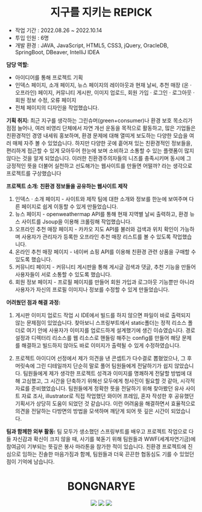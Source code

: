 <h1 align="center">지구를 지키는 REPICK</h1>

<p align="center">
 <ul>
<li> 작업 기간 : 2022.08.26 ~ 2022.10.14 </li> 
<li> 투입 인원 : 6명 </li> 
<li> 개발 환경 : JAVA, JavaScript, HTML5, CSS3, jQuery, OracleDB, SpringBoot, DBeaver, IntelliJ IDEA </li> 
   </ul>
 
**담당 역할:**
- 아이디어를 통해 프로젝트 기획
- 인덱스 페이지, 소개 페이지, 뉴스 페이지의 레이아웃과 현재 날씨,
추천 매장 (온 · 오프라인) 페이지, 커뮤니티 게시판, 이미지 업로드,
회원 가입 · 로그인 · 로그아웃 · 회원 정보 수정, 오류 페이지
- 전체 페이지의 디자인을 작업했습니다.

**기획 취지:**
최근 지구를 생각하는 그린슈머(green+consumer)나 환경 보호 목소리가 점점 늘어나,
여러 비영리 단체에서 자연 개선 운동을 목적으로 활동하고,
많은 기업들은 친환경적인 경영 내세워 홍보하며,
환경 문제에 대해 열띠게 보도하는 다양한 모습을 여러 매체 자주 볼 수 있었습니다.
하지만 다양한 곳에 흩어져 있는 친환경적인 정보들을, 편리하게 접근할 수 있게 모아두어
한눈에 보며 소비하고 소통할 수 있는 플랫폼이 많지 않다는 것을 알게 되었습니다.
이러한 친환경주의자들의 니즈를 충족시키며 동시에 그 긍정적인 뜻을 더불어 실천하고 
선도해가는 웹사이트를 만들면 어떨까? 라는 생각으로 프로젝트를 구상했습니다

**프로젝트 소개:**
**친환경 정보들을 공유하는 웹사이트 제작**
1. 인덱스 · 소개 페이지 - 사이트와 제작 팀에 대한 소개와 정보를 한눈에 보여주며 다른 페이지로 쉽게 이동할 수 있게 만들었습니다.
1. 뉴스 페이지 - openweathermap API를 통해 현재 지역별 날씨 출력하고, 환경 뉴스 사이트를 Jsoup을 이용해 크롤링해 작업했습니다.
1. 오프라인 추천 매장 페이지 - 카카오 지도 API를 불러와 검색과 위치 확인이 가능하며
사용자가 관리자가 등록한 오프라인 추천 매장 리스트를 볼 수 있도록 작업했습니다.
1. 온라인 추천 매장 페이지 - 네이버 쇼핑 API를 이용해 친환경 관련 상품을 구매할 수 있도록 했습니다.
1. 커뮤니티 페이지 - 커뮤니티 게시판을 통해 게시글 검색과 댓글, 추천 기능을 만들어
사용자들이 서로 소통할 수 있도록 했습니다.
1. 회원 정보 페이지 - 프로필 페이지를 만들어 회원 가입과 로그아웃 기능뿐만 아니라
사용자가 자신의 프로필 이미지나 정보를 수정할 수 있게 만들었습니다.

**어려웠던 점과 해결 과정:**
1. 게시판 이미지 업로드 작업 시 IDE에서 빌드를 하지 않으면 파일이 바로 출력되지 않는 문제점이 있었습니다.
찾아보니 스프링부트에서 static폴더는 정적 리소스 폴더로 여기 안에 사용자가 이미지를 업로드하게 설계했기에
생긴 이슈였습니다. 경로 설정과 디렉터리 리소스를 웹 리소스로 핸들링 해주는 config를 만들어 해당 문제를 해결하고 
빌드하지 않아도 바로 이미지가 출력될 수 있게 수정하였습니다.

1. 프로젝트 아이디어 선정에서 제가 의견을 낸 콘셉트가 다수결로 뽑혔었으나,
그 후 머릿속에 그린 디테일까지 단순히 말로 풀어 팀원들에게 전달하기가 쉽지 않았습니다.
팀원들에게 제가 생각한 프로젝트 성격과 이미지를 명쾌하게 전달할 방법에 대해 고심했고,
그 시간을 단축하기 위해선 모두에게 청사진이 필요할 것 같아, 시각적 자료를 준비했었습니다.
팀원들에게 정확한 뜻을 전달하기 위해 찾아봤던 유사 사이트 자료 조사, illustrator로 직접 작업했던 와이어 프레임,
혼자 작성한 후 공유했던 기획서가 상당히 도움이 되었던 것 같습니다. 이런 어려움을 해결하면서
효율적으로 의견을 전달하는 다방면의 방법을 모색하며 깨닫게 되어 뜻 깊은 시간이 되었습니다.

**팀과 함께한 외부 활동:**
팀 모두가 생소했던 스프링부트를 배우고 프로젝트 작업으로 다들 자신감과 확신이 크지 않을 때,
사기를 북돋기 위해 팀원들과 WWF(세계자연기금)에 참여금이 기부되는 뜻깊은 봉사 마라톤을
참가한 적이 있습니다. 친환경 프로젝트에 진심으로 임하는 진솔한 마음가짐과 함께,
팀원들과 더욱 끈끈한 협동심도 기를 수 있었던 점이 기억에 남습니다.
 </p>
 
 
 <h1 align="center"> BONGNARYE </h1>

<p align="center">
 <a href="https://rebornbb.tistory.com">
 <img src="https://img.shields.io/badge/Tistory-000000?style=for-the-badge&logo=Tistory&logoColor=white"></a>
 
 <a href="https://open.kakao.com/o/ssfMykIe">
 <img src="https://img.shields.io/badge/OpenKakao-FFCD00?style=for-the-badge&logo=KakaoTalk&logoColor=black"></a>
  
 <a href="mailto:bongnarye@gmail.com">
 <img src="https://img.shields.io/badge/Gmail-d14836?style=for-the-badge&logo=Gmail&logoColor=white&link=bongnarye7110@gmail.com"/></a>
</p>

<h1 align="center"></h1>


